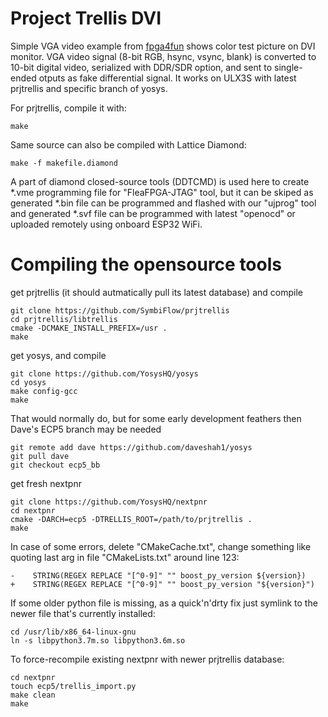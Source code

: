 # Project Trellis DVI

Simple VGA video example
from [fpga4fun](https://www.fpga4fun.com/HDMI.html) shows
color test picture on DVI monitor.
VGA video signal (8-bit RGB, hsync, vsync, blank)
is converted to 10-bit digital video, serialized with DDR/SDR option,
and sent to single-ended otputs as fake differential signal.
It works on ULX3S with latest prjtrellis and specific branch of yosys.

For prjtrellis, compile it with:

    make 

Same source can also be compiled with Lattice Diamond:

    make -f makefile.diamond

A part of diamond closed-source tools (DDTCMD) is used here to create
*.vme programming file for "FleaFPGA-JTAG" tool, but it can be skiped as
generated *.bin file can be programmed and flashed with our "ujprog" tool
and generated *.svf file can be programmed with latest "openocd" or uploaded
remotely using onboard ESP32 WiFi.

# Compiling the opensource tools

get prjtrellis (it should autmatically pull its latest database) and compile

    git clone https://github.com/SymbiFlow/prjtrellis
    cd prjtrellis/libtrellis
    cmake -DCMAKE_INSTALL_PREFIX=/usr .
    make

get yosys, and compile

    git clone https://github.com/YosysHQ/yosys
    cd yosys
    make config-gcc
    make 

That would normally do, but for some early development
feathers then Dave's ECP5 branch may be needed

    git remote add dave https://github.com/daveshah1/yosys
    git pull dave
    git checkout ecp5_bb

get fresh nextpnr

    git clone https://github.com/YosysHQ/nextpnr
    cd nextpnr
    cmake -DARCH=ecp5 -DTRELLIS_ROOT=/path/to/prjtrellis .
    make

In case of some errors, delete "CMakeCache.txt", change something like
quoting last arg in file "CMakeLists.txt" around line 123:

    -    STRING(REGEX REPLACE "[^0-9]" "" boost_py_version ${version})
    +    STRING(REGEX REPLACE "[^0-9]" "" boost_py_version "${version}")

If some older python file is missing, as a quick'n'drty fix just symlink
to the newer file that's currently installed:

    cd /usr/lib/x86_64-linux-gnu
    ln -s libpython3.7m.so libpython3.6m.so

To force-recompile existing nextpnr with newer prjtrellis database:

    cd nextpnr
    touch ecp5/trellis_import.py
    make clean
    make
